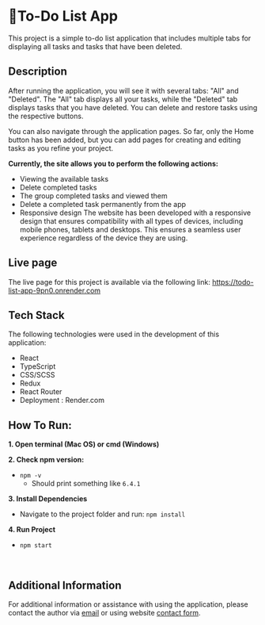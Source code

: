 <h1>📎To-Do List App</h1>

<p>This project is a simple to-do list application that includes multiple tabs for displaying all tasks and tasks that have been deleted.</p>

## Description

<p>After running the application, you will see it with several tabs: "All" and "Deleted". The "All" tab displays all your tasks, while the "Deleted" tab displays tasks that you have deleted. You can delete and restore tasks using the respective buttons.</p>
<p>You can also navigate through the application pages. So far, only the Home button has been added, but you can add pages for creating and editing tasks as you refine your project.</p>

<b>Currently, the site allows you to perform the following actions:</b>
* Viewing the available tasks
* Delete completed tasks
* The group completed tasks and viewed them 
* Delete a completed task permanently from the app
* Responsive design
The website has been developed with a responsive design that ensures compatibility with all types of devices, including mobile phones, tablets and desktops. This ensures a seamless user experience regardless of the device they are using.

## Live page
The live page for this project is available via the following link: https://todo-list-app-9pn0.onrender.com

## Tech Stack
The following technologies were used in the development of this application:
* React
* TypeScript
* CSS/SCSS
* Redux
* React Router
* Deployment : Render.com

## How To Run:
**1. Open terminal (Mac OS) or cmd (Windows)**  

**2. Check npm version:**
* `npm -v`
  - Should print something like `6.4.1`

**3. Install Dependencies**
* Navigate to the project folder and run: `npm install`

**4. Run Project**
* `npm start`
 <br>

##  Additional Information
For additional information or assistance with using the application, please contact the author via <a href="mailto:kateriinag@gmail.com">email</a> or using website <a href='https://ostrynska-kateryna.netlify.app/contact'>contact form</a>.
